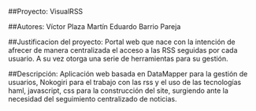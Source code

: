 ##Proyecto: VisualRSS

##Autores:
Víctor Plaza Martín
Eduardo Barrio Pareja

##Justificacion del proyecto:
Portal web que nace con la intención de afrecer de manera centralizada el acceso a las RSS seguidas por cada usuario.
A su vez otorga una serie de herramientas para su gestión.

##Descripción:
Aplicación web basada en DataMapper para la gestión de usuarios, Nokogiri para el trabajo con las rss y el uso de las tecnologías haml, javascript, css para la construcción del site, surgiendo ante la necesidad del seguimiento centralizado de noticias.
